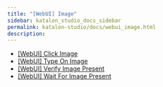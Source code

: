 ```yaml
---
title: "[WebUI] Image" 
sidebar: katalon_studio_docs_sidebar
permalink: katalon-studio/docs/webui_image.html 
description: 
---
```

*   [\[WebUI\] Click Image](/display/KD/%5BWebUI%5D+Click+Image)
*   [\[WebUI\] Type On Image](/display/KD/%5BWebUI%5D+Type+On+Image)
*   [\[WebUI\] Verify Image Present](/display/KD/%5BWebUI%5D+Verify+Image+Present)
*   [\[WebUI\] Wait For Image Present](/display/KD/%5BWebUI%5D+Wait+For+Image+Present)